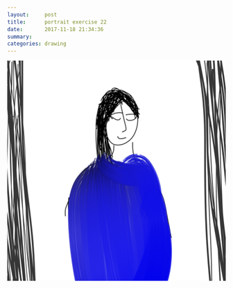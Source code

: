 ```yaml
---
layout:     post
title:      portrait exercise 22
date:       2017-11-18 21:34:36
summary:    
categories: drawing
---
```

![portrait exercise 22](/images/diary/portrait-exercise-22.png ".")
